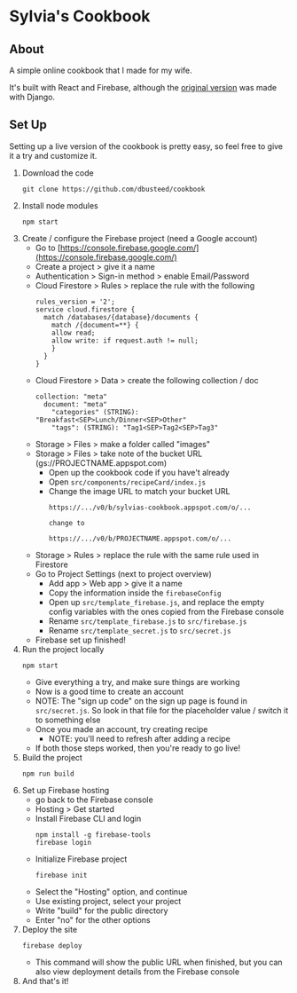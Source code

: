 # Sylvia's Cookbook

## About

A simple online cookbook that I made for my wife.

It's built with React and Firebase, although the [original version](https://github.com/dbusteed/cookbook-old) was made with Django.

## Set Up

Setting up a live version of the cookbook is pretty easy, so feel free to give it a try and customize it.

1. Download the code
    ```
    git clone https://github.com/dbusteed/cookbook
    ```
2. Install node modules
    ```
    npm start
    ```
3. Create / configure the Firebase project (need a Google account)
    * Go to [https://console.firebase.google.com/](https://console.firebase.google.com/)
    * Create a project > give it a name
    * Authentication > Sign-in method > enable Email/Password
    * Cloud Firestore > Rules > replace the rule with the following
        ```
        rules_version = '2';
        service cloud.firestore {
          match /databases/{database}/documents {
            match /{document=**} {
            allow read;
            allow write: if request.auth != null;
            }
          }
        }
        ```
    * Cloud Firestore > Data > create the following collection / doc
        ```
        collection: "meta"
          document: "meta"
            "categories" (STRING): "Breakfast<SEP>Lunch/Dinner<SEP>Other"
            "tags": (STRING): "Tag1<SEP>Tag2<SEP>Tag3"
        ```
    * Storage > Files > make a folder called "images"
    * Storage > Files > take note of the bucket URL (gs://PROJECTNAME.appspot.com)
        * Open up the cookbook code if you have't already
        * Open `src/components/recipeCard/index.js`
        * Change the image URL to match your bucket URL
            ```
            https://.../v0/b/sylvias-cookbook.appspot.com/o/...

            change to 

            https://.../v0/b/PROJECTNAME.appspot.com/o/...
            ``` 
    * Storage > Rules > replace the rule with the same rule used in Firestore
    * Go to Project Settings (next to project overview)
        * Add app > Web app > give it a name
        * Copy the information inside the `firebaseConfig`
        * Open up `src/template_firebase.js`, and replace the empty config variables with the ones copied from the Firebase console
        * Rename `src/template_firebase.js` to `src/firebase.js`
        * Rename `src/template_secret.js` to `src/secret.js`
    * Firebase set up finished!
4. Run the project locally
    ```
    npm start
    ```
    * Give everything a try, and make sure things are working
    * Now is a good time to create an account
    * NOTE: The "sign up code" on the sign up page is found in `src/secret.js`. So look in that file for the placeholder value / switch it to something else
    * Once you made an account, try creating recipe
        * NOTE: you'll need to refresh after adding a recipe
    * If both those steps worked, then you're ready to go live!
5. Build the project
    ```
    npm run build
    ```
6. Set up Firebase hosting
    * go back to the Firebase console
    * Hosting > Get started
    * Install Firebase CLI and login
        ```
        npm install -g firebase-tools
        firebase login
        ```
    * Initialize Firebase project
        ```
        firebase init
        ```
    * Select the "Hosting" option, and continue
    * Use existing project, select your project
    * Write "build" for the public directory
    * Enter "no" for the other options
7. Deploy the site
    ```
    firebase deploy
    ```
    * This command will show the public URL when finished, but you can also view deployment details from the Firebase console
8. And that's it!